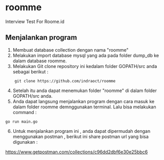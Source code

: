 # roomme
Interview Test For Roome.id

## Menjalankan program 
1. Membuat database collection dengan nama "roomme"
2. Melakukan import database mysql yang ada pada folder dump_db ke dalam database roomme.
3. Melakukan Git clone repository ini kedalam folder GOPATH/src anda sebagai berikut :

```text
    git clone https://github.com/indraoct/roomme
```
4. Setelah itu anda dapat menemukan folder "roomme" di dalam folder GOPATH/src anda.
5. Anda dapat langsung menjalankan program dengan cara masuk ke dalam folder roomme demnggunakan 
   terminal. Lalu bisa melakukan command :
```text
go run main.go
```   
6. Untuk menjalankan program ini , anda dapat dipermudah dengan menggunakan postman , 
  berikut ini share postman url yang bisa digunakan :
  
  https://www.getpostman.com/collections/c96dd2dbf6e30e25bbc6